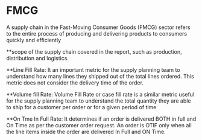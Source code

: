 # FMCG
A supply chain in the Fast-Moving Consumer Goods (FMCG) sector refers to the entire process of producing and delivering products to consumers quickly and efficiently

**scope of the supply chain covered in the report, such as production, distribution and logistics.

**Line Fill Rate:
It an important metric for the supply planning team to understand how many lines they shipped out of the total lines
ordered. This metric does not consider the delivery time of the order.

**Volume fill Rate:
Volume Fill Rate or case fill rate is a similar metric useful for the supply planning team to understand the total quantity they
are able to ship for a customer per order or for a given period of time

**On Tme In Full Rate:
It determines if an order is delivered BOTH in full and On Time as per the customer order request. An order is OTIF only when
all the line items inside the order are delivered In Full and ON Time.
